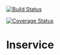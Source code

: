 [![Build Status](https://travis-ci.org/RackHD/inservice.svg?branch=master)](https://travis-ci.org/RackHD/inservice)

[![Coverage Status](https://coveralls.io/repos/github/RackHD/inservice/badge.svg?branch=master)](https://coveralls.io/github/RackHD/inservice?branch=master)

# Inservice

